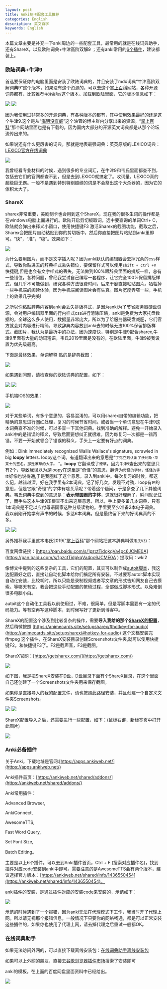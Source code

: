 ```yaml
---
layout: post
title: Anki制卡配套工具推荐
categories: English
description: 英文自学
keywords: English
---
```


本篇文章主要是补充一下anki周边的一些配套工具，最常用的就是在线词典助手，还有ShareX，以及欧陆词典+牛津高阶双解9 ；还有anki常用的[6个插件](https://cs-cn.top/2019/07/10/anki_pdf_js_study/#anki%E5%B7%A5%E5%85%B7)，建议都装上。
### 欧陆词典+牛津9

首选要保证你的电脑里面是安装了欧陆词典的，并且安装了mdx词典“牛津高阶双解词典9”这个版本，如果没有这个资源的，可以去这个[掌上百科](https://www.pdawiki.com/forum/)网站，各种开源词典都有，比较推荐`牛津高阶9`这个版本。加载到欧陆里面，它的版本信息如下：

<img src="https://cs-cn.top/images/posts/niujin9_351.png"/>

<img src="https://cs-cn.top/images/posts/niujin914552.png"/>

因为我使用过非常多的开源词典，有各种版本的都有，其中使用效果最好的还是这个牛津9.这个是从“[海明没有威](https://youtu.be/kl-i2to1zvw)”这个油管的博主群内分享出来的资源。“[掌上百科](https://www.pdawiki.com/forum/)”那个网站里面也是有下载的。因为国内大部分的开源英文词典都是从那个论坛流传出来的。

如果说还有什么更厉害的词典，那就是地表最强词典：英英原版的LEXICO词典：[LEXICO官方在线词典](https://www.lexico.com/)

<img src="https://cs-cn.top/images/posts/LEXICO_46.png"/>

我曾经看专业材料的时候，遇到很多的专业词汇，在牛津9和韦氏里面都查不到，包括去它们的官网都查不到，但是去到LEXICO就搞定了。收词量，LEXICO真的超级巨无霸。一般不是遇到特别特别超纲的词是不会祭出这个大杀器的，因为它的体积太大了。

### ShareX

sharex非常重要，美剧制卡也会用到这个ShareX，现在我的很多生词的操作都是在windows电脑上面进行的。欧陆开启剪切板取词，选中要查询的单词Ctrl+ C，欧陆就会弹出来释义小窗口，使用快捷键F3 激活Sharex的截图功能，截取之后，Sharex会把图片自动粘贴到你的剪切板中，然后你直接把图片粘贴到anki里即可。“快”，“准”，“稳”。效果如下：

<img src="https://cs-cn.top/images/posts/myanki115246.gif"/>

为什么要用图片，而不是文字插入呢？因为anki默认的编辑器会去掉冗余的css样式，导致你贴进去的辞典样式丢失错位，要保留样式可以使用`shift + ctrl +V `快捷键,但是也会有文字样式的丢失，无法做到100%跟辞典里面的排版一样，总有一些错位，各种问题，曾经我尝试自己编写一套程序，让它完全100%保留排版样式，但几乎不可能做到，研究各种方法很费时间，后来干脆直接粘贴图片。牺牲掉一些手机端的阅读体验，因为手机端阅读图片会有失真。图片宽度弄窄一些，手机上的效果几乎完美!

之所以你粘贴辞典内容到anki会丢失排版样式，是因为anki为了节省服务器硬盘资源，会对用户编辑器里面的行内样式css进行清除压缩，anki是免费为大家托盘数据的，全球这么多人使用，数据量非常庞大，所以为了给服务器硬盘减肥，它们官方就会对内容进行精简，导致辞典内容放到anki去的时候无法100%保留排版样式。截图片，我认为是最折中的办法，因为速度快，特别是牛津9配合sharex,牛津9里面有大量的动词短语，韦氏2019里面是没有的，在欧陆里面，牛津9被我设置为优先级最高。

下面是最终效果，单词解释 贴的是辞典截图：

<img src="https://cs-cn.top/images/posts/pc_show115623.png"/>



如果遇到问题，请检查你的欧陆词典的配置，如下：

<img src="https://cs-cn.top/images/posts/oulu_559.png"/>

<img src="https://cs-cn.top/images/posts/jianqieban_853.png"/>



手机端IOS的效果：

<img src="https://cs-cn.top/images/posts/iphone_15918.png"/>

对于某些单词，有多个意思的，容易混淆的，可以用sharex自带的编辑功能，把精确的意思进行圈红处理，复习的时候节省时间。或者当一个单词意思在牛津9这本词典查不准的时候，可以多查一下其他词典。找到准确的解释。避免一开始录入anki中的是错误的释义，导致后面要想纠正就很难。因为每复习一次都是一错再错。不要一开始就领会了错误的释义，手头上一定要有好点的词典。

例如：Dink immediately recognized Wallis Wallace's signature, scrawled in big **loopy** letters.  loopy这个词。有道翻译出来的意思是“`丁克立刻认出了沃利斯·华莱士的签名，那是潦草的大字。` ”。**loopy** 它翻译成了`潦草`。因为`牛津9`查出来的意思只有2个，导致我误以为是loopy在这里是“奇怪”的意思，翻译为`奇怪的字体，怪怪的字体`好像也说得通,于是我圈红了这个意思，录入到anki中。每次复习的时候，都这么记，越错越深。好在我手里有2本词典，记了好几次，发现不对劲，loop有`环`的意思，但是它跟“奇怪”的字体有啥关系呢？带着这个疑问，于是多查了几下其他词典。韦氏词典中查到的意思是：**表示带圆圈的字体**，这就很好理解了，瞬间就记住了，而手头这本牛津9压根查不出来这层意思，所以，手上要多备几本词典，只有1本词典是不足以应付母语国家这种分级读物的。手里要至少准备2本电子词典。我以前刚开始学有声书的时候，多达6本词典。但是最终留下来的好词典真的不多。

<img src="https://cs-cn.top/images/posts/sharex_edit6220015.gif"/>



<img src="https://cs-cn.top/images/posts/loopy_10109.png"/>



另外推荐我手里这本韦氏2019(“[掌上百科](https://www.pdawiki.com/forum/)”那个网站把这本辞典叫做`韦氏V3`)：

百度网盘链接：[https://pan.baidu.com/s/1pzctTidgkqVa4pc6JCME0A](https://pan.baidu.com/s/1pzctTidgkqVa4pc6JCME0A ) 
提取码：wki2

像博文中提到的这些复杂的工具，它们的配置，其实可以制作成[autoit脚本](https://www.autoitscript.com/site/)，我这边配置好之后，直接让自动化脚本给你们搞定所有安装。不过要写autoit脚本实现自动化安装，比较耗时。所以只能是录制视频或者写文章的形式告知网友自己去摸索。等哪天有空，我会把这些手动配置的繁琐过程，全部做成脚本形式。以免难倒很多电脑小白。

autoit这个自动化工具我以前使用过，不难，很简单，但是写脚本需要有一定的代码能力。等有空再写这种脚本，到时候写好了更新到博客中。



ShareX的配置这个涉及到比较复杂的操作，需要**导入我给的那个[ShareX的配置](https://cs-cn.top/assets/doc/ShareX-13.5.0-backup.sxb)**，然后稍微按照
[https://animecards.site/setupsharex/#hotkey-for-audio](https://animecards.site/setupsharex/#hotkey-for-audio) 这个文档安装完ffmpeg 这个插件，在ShareX安装目录创建Screenshots文件夹,就可以使用快捷键F2，和快捷键F3了。F2是截声音，F3是截图。

ShareX官网：[https://getsharex.com/](https://getsharex.com/)



<img src="https://cs-cn.top/images/posts/sharex_import_config214256.gif"/>

如下图，我是把ShareX安装在D盘，D盘目录下面有个ShareX目录，在这个里面自己还创建了一个Screenshots文件夹用来保存截图。

如果你是直接导入的我的配置文件，请也按照此路径安装，并且创建一个自定义文件夹Screenshots。

<img src="https://cs-cn.top/images/posts/sharex12923.png"/>

<img src="https://cs-cn.top/images/posts/path_212853.png"/>

ShareX配置导入之后，还需要进行一些配置，如下：(鼠标右键，新标签页中打开此图片)

<img src="https://cs-cn.top/images/posts/sharex_allconfig2326.png"/>



### Anki必备插件

关于Anki，下载地址是官网:[https://apps.ankiweb.net/](https://apps.ankiweb.net/)

Anki插件首页：[https://ankiweb.net/shared/addons/](https://ankiweb.net/shared/addons/)

Anki常用插件：

Advanced Browser,

AnkiConnect,

AwesomeTTS,

Fast Word Query,

Set Font Size,

Batch Editing。

主要是以上6个插件。可以去到Anki插件首页，Ctrl + F  (搜索对应插件名)，找到插件对应code安装到anki中即可。需要注意的是AwesomeTTS会有两个版本，建议选择官方版本：[https://ankiweb.net/shared/info/1436550454](https://ankiweb.net/shared/info/1436550454)。

anki插件的安装，是通过插件对应的安装code来安装的，示范如下：

<img src="https://cs-cn.top/images/posts/install_anki_plugin159.gif"/>

示范的时候遇到了一个报错，因为anki无法在代理模式下工作，我当时开了代理上网。所以请无视那个报错信息，一般情况下只要你的网络畅通，都是可以正常安装这些插件的，如果你也使用了代理上网，请去掉代理之后重试一般都OK。



### 在线词典助手

如果无法访问外网的，可以直接下载离线安装包：[在线词典助手离线安装包](https://www.laohuang.net/20190523/odh-offline-package/)

如果可以上外网的朋友，直接去[谷歌浏览器插件市场](https://chrome.google.com/webstore/detail/online-dictionary-helper/lppjdajkacanlmpbbcdkccjkdbpllajb)搜索了安装即可

anki的模板，在上面的百度网盘里面资料中已经给出。

<img src="https://cs-cn.top/images/posts/anki_assists145452.png"/>

